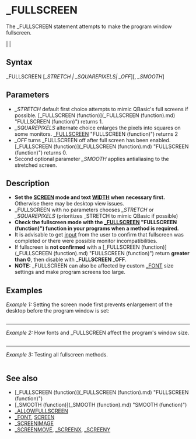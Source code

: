 # _FULLSCREEN

The _FULLSCREEN statement attempts to make the program window fullscreen.

  

|  |

## Syntax

_FULLSCREEN [*_STRETCH | _SQUAREPIXELS| _OFF*][, *_SMOOTH*]
  

## Parameters

* *_STRETCH* default first choice attempts to mimic QBasic's full screens if possible. [_FULLSCREEN (function)](_FULLSCREEN (function).md) "FULLSCREEN (function)") returns 1.
* *_SQUAREPIXELS* alternate choice enlarges the pixels into squares on some monitors. [_FULLSCREEN](_FULLSCREEN.md) "FULLSCREEN (function)") returns 2
* *_OFF* turns _FULLSCREEN off after full screen has been enabled. [_FULLSCREEN (function)](_FULLSCREEN (function).md) "FULLSCREEN (function)") returns 0.
* Second optional parameter *_SMOOTH* applies antialiasing to the stretched screen.

  

## Description

* **Set the [SCREEN](SCREEN.md) mode and text [WIDTH](WIDTH.md) when necessary first.** Otherwise there may be desktop view issues.
* _FULLSCREEN with no parameters chooses *_STRETCH* or *_SQUAREPIXELS* (prioritizes _STRETCH to mimic QBasic if possible)
* **Check the fullscreen mode with the [_FULLSCREEN](_FULLSCREEN.md) "FULLSCREEN (function)") function in your programs when a method is required.**
* It is advisable to get [input](input.md) from the user to confirm that fullscreen was completed or there were possible monitor incompatibilities.
* If fullscreen is **not confirmed** with a [_FULLSCREEN (function)](_FULLSCREEN (function).md) "FULLSCREEN (function)") return **greater than 0**, then disable with **_FULLSCREEN _OFF**.
* **NOTE:** _FULLSCREEN can also be affected by custom [_FONT](_FONT.md) size settings and make program screens too large.

  

## Examples

*Example 1:* Setting the screen mode first prevents enlargement of the desktop before the program window is set:

``` [SCREEN](SCREEN.md) 12 _FULLSCREEN [IF](IF.md) [_FULLSCREEN](_FULLSCREEN.md) "FULLSCREEN (function)") = 0 [THEN](THEN.md) _FULLSCREEN [_OFF](_OFF.md) 'check that a full screen mode initialized  [LINE](LINE.md) (100, 100)-(500, 400), 13, BF  
```

---

*Example 2:* How fonts and _FULLSCREEN affect the program's window size.

``` [SCREEN](SCREEN.md) 0 [DO](DO.md)     [PRINT](PRINT.md)     [LINE INPUT](LINE INPUT.md) "Enter MODE 1) ENLARGE WINDOW  2) FULL _SQUAREPIXELS  3) FULL _STRETCH: ", WMODE$     [PRINT](PRINT.md)     [IF](IF.md) WMODE$ = "1" [THEN](THEN.md) [INPUT](INPUT.md) "SIZE 1 TO 9: ", ENLARGE%      [SELECT CASE](SELECT CASE.md) ENLARGE%         [CASE](CASE.md) 1, 2, 3, 4, 5: STYLE$ = "MONOSPACE, BOLD"         [CASE](CASE.md) 6, 7, 8, 9: STYLE$ = "MONOSPACE"         [CASE](CASE.md) [ELSE](ELSE.md): STYLE$ = "MONOSPACE"     [END SELECT](END SELECT.md)      [SELECT CASE](SELECT CASE.md) WMODE$         [CASE](CASE.md) "1"             full = [_FULLSCREEN](_FULLSCREEN.md) "FULLSCREEN (function)")             [IF](IF.md) full > 0 [THEN](THEN.md) _FULLSCREEN [_OFF](_OFF.md)             f& = [_LOADFONT](_LOADFONT.md)("c:\windows\fonts\lucon.ttf", 13 + ENLARGE%, STYLE$)             [_FONT](_FONT.md) f&         [CASE](CASE.md) "2"             _FULLSCREEN [_SQUAREPIXELS](_SQUAREPIXELS.md)             full = [_FULLSCREEN](_FULLSCREEN.md) "FULLSCREEN (function)")             [IF](IF.md) full = 0 [THEN](THEN.md) [GOSUB](GOSUB.md) FCHECK         [CASE](CASE.md) "3"             _FULLSCREEN [_STRETCH](_STRETCH.md)             full = [_FULLSCREEN](_FULLSCREEN.md) "FULLSCREEN (function)")             [IF](IF.md) full = 0 [THEN](THEN.md) [GOSUB](GOSUB.md) FCHECK     [END SELECT](END SELECT.md)      mode = [_FULLSCREEN](_FULLSCREEN.md) "FULLSCREEN (function)")     [PRINT](PRINT.md)     [PRINT](PRINT.md) "_FULLSCREEN mode ="; mode,     [PRINT](PRINT.md) "PRESS ESC TO END OR ENTER TO CONTINUE..."      [DO](DO.md): [SLEEP](SLEEP.md): B$ = [INKEY$](INKEY$.md): [LOOP UNTIL](LOOP UNTIL.md) B$ = [CHR$](CHR$.md)(13) [OR](OR.md) "OR (boolean)") B$ = [CHR$](CHR$.md)(27)      [GOSUB](GOSUB.md) ClearFont  [LOOP UNTIL](LOOP UNTIL.md) B$ = [CHR$](CHR$.md)(27) [GOSUB](GOSUB.md) ClearFont [END](END.md)  FCHECK: Z3 = [TIMER](TIMER.md) "TIMER (function)") [DO](DO.md)     [IF](IF.md) [TIMER](TIMER.md) "TIMER (function)") < Z3 [THEN](THEN.md) Z3 = Z3 - [TIMER](TIMER.md) "TIMER (function)")     [IF](IF.md) [TIMER](TIMER.md) "TIMER (function)") - Z3 > 4 [THEN](THEN.md) [EXIT DO](EXIT DO.md) [LOOP](LOOP.md) full = [_FULLSCREEN](_FULLSCREEN.md) "FULLSCREEN (function)") [IF](IF.md) full = 0 [THEN](THEN.md) _FULLSCREEN [_OFF](_OFF.md): [SOUND](SOUND.md) 100, .75 [RETURN](RETURN.md)  ClearFont: [IF](IF.md) f& > 0 [THEN](THEN.md)     [_FONT](_FONT.md) 16 'select inbuilt 8x16 default font     [_FREEFONT](_FREEFONT.md) f& [END IF](END IF.md) [RETURN](RETURN.md)  
```

---

*Example 3:* Testing all fullscreen methods.

``` [PRINT](PRINT.md) "Hello, world!" [PRINT](PRINT.md) "Hit 1 for windowed mode;" [PRINT](PRINT.md) "    2 for _STRETCH" [PRINT](PRINT.md) "    3 for _SQUAREPIXELS" [PRINT](PRINT.md) "    4 for _STRETCH, _SMOOTH" [PRINT](PRINT.md) "    5 for _SQUAREPIXELS, _SMOOTH" [DO](DO.md)     k$ = [INKEY$](INKEY$.md)     [SELECT CASE](SELECT CASE.md) [VAL](VAL.md)(k$)         [CASE](CASE.md) 1             _FULLSCREEN [_OFF](_OFF.md)         [CASE](CASE.md) 2             _FULLSCREEN [_STRETCH](_STRETCH.md)         [CASE](CASE.md) 3             _FULLSCREEN [_SQUAREPIXELS](_SQUAREPIXELS.md)         [CASE](CASE.md) 4             _FULLSCREEN [_STRETCH](_STRETCH.md) , [_SMOOTH](_SMOOTH.md) "SMOOTH (function)")         [CASE](CASE.md) 5             _FULLSCREEN [_SQUAREPIXELS](_SQUAREPIXELS.md) , [_SMOOTH](_SMOOTH.md) "SMOOTH (function)")     [END SELECT](END SELECT.md)     [_LIMIT](_LIMIT.md) 30 [LOOP UNTIL](LOOP UNTIL.md) [_EXIT](_EXIT.md) "EXIT (function)") [SYSTEM](SYSTEM.md)  
```

  

## See also

* [_FULLSCREEN (function)](_FULLSCREEN (function).md) "FULLSCREEN (function)")
* [_SMOOTH (function)](_SMOOTH (function).md) "SMOOTH (function)")
* [_ALLOWFULLSCREEN](_ALLOWFULLSCREEN.md)
* [_FONT](_FONT.md), [SCREEN](SCREEN.md)
* [_SCREENIMAGE](_SCREENIMAGE.md)
* [_SCREENMOVE](_SCREENMOVE.md), [_SCREENX](_SCREENX.md), [_SCREENY](_SCREENY.md)

  
